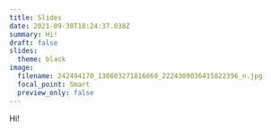 ```yaml
---
title: Slides
date: 2021-09-30T18:24:37.038Z
summary: Hi!
draft: false
slides:
  theme: black
image:
  filename: 242494170_138603271816669_2224309036415822396_n.jpg
  focal_point: Smart
  preview_only: false
---
```

Hi!